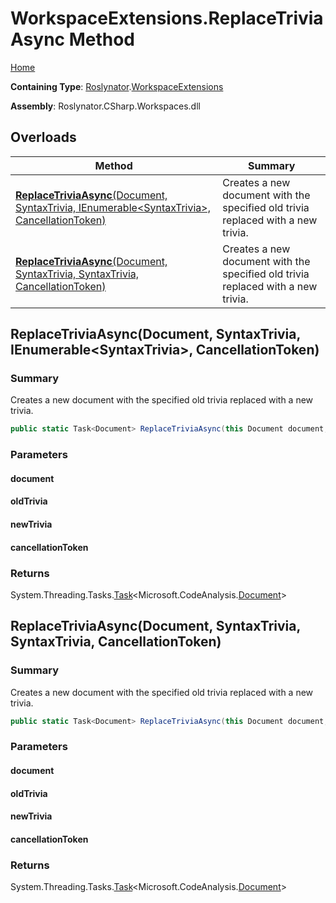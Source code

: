 # WorkspaceExtensions\.ReplaceTriviaAsync Method

[Home](../../../README.md)

**Containing Type**: [Roslynator](../../README.md)\.[WorkspaceExtensions](../README.md)

**Assembly**: Roslynator\.CSharp\.Workspaces\.dll

## Overloads

| Method | Summary |
| ------ | ------- |
| [**ReplaceTriviaAsync**(Document, SyntaxTrivia, IEnumerable\<SyntaxTrivia>, CancellationToken)](#Roslynator_WorkspaceExtensions_ReplaceTriviaAsync_Microsoft_CodeAnalysis_Document_Microsoft_CodeAnalysis_SyntaxTrivia_System_Collections_Generic_IEnumerable_Microsoft_CodeAnalysis_SyntaxTrivia__System_Threading_CancellationToken_) | Creates a new document with the specified old trivia replaced with a new trivia\. |
| [**ReplaceTriviaAsync**(Document, SyntaxTrivia, SyntaxTrivia, CancellationToken)](#Roslynator_WorkspaceExtensions_ReplaceTriviaAsync_Microsoft_CodeAnalysis_Document_Microsoft_CodeAnalysis_SyntaxTrivia_Microsoft_CodeAnalysis_SyntaxTrivia_System_Threading_CancellationToken_) | Creates a new document with the specified old trivia replaced with a new trivia\. |

## ReplaceTriviaAsync\(Document, SyntaxTrivia, IEnumerable\<SyntaxTrivia>, CancellationToken\)<a name="Roslynator_WorkspaceExtensions_ReplaceTriviaAsync_Microsoft_CodeAnalysis_Document_Microsoft_CodeAnalysis_SyntaxTrivia_System_Collections_Generic_IEnumerable_Microsoft_CodeAnalysis_SyntaxTrivia__System_Threading_CancellationToken_"></a>

### Summary

Creates a new document with the specified old trivia replaced with a new trivia\.

```csharp
public static Task<Document> ReplaceTriviaAsync(this Document document, SyntaxTrivia oldTrivia, IEnumerable<SyntaxTrivia> newTrivia, CancellationToken cancellationToken = default(CancellationToken))
```

### Parameters

#### document

#### oldTrivia

#### newTrivia

#### cancellationToken

### Returns

System\.Threading\.Tasks\.[Task](https://docs.microsoft.com/en-us/dotnet/api/system.threading.tasks.task-1)\<Microsoft\.CodeAnalysis\.[Document](https://docs.microsoft.com/en-us/dotnet/api/microsoft.codeanalysis.document)>

## ReplaceTriviaAsync\(Document, SyntaxTrivia, SyntaxTrivia, CancellationToken\)<a name="Roslynator_WorkspaceExtensions_ReplaceTriviaAsync_Microsoft_CodeAnalysis_Document_Microsoft_CodeAnalysis_SyntaxTrivia_Microsoft_CodeAnalysis_SyntaxTrivia_System_Threading_CancellationToken_"></a>

### Summary

Creates a new document with the specified old trivia replaced with a new trivia\.

```csharp
public static Task<Document> ReplaceTriviaAsync(this Document document, SyntaxTrivia oldTrivia, SyntaxTrivia newTrivia, CancellationToken cancellationToken = default(CancellationToken))
```

### Parameters

#### document

#### oldTrivia

#### newTrivia

#### cancellationToken

### Returns

System\.Threading\.Tasks\.[Task](https://docs.microsoft.com/en-us/dotnet/api/system.threading.tasks.task-1)\<Microsoft\.CodeAnalysis\.[Document](https://docs.microsoft.com/en-us/dotnet/api/microsoft.codeanalysis.document)>

